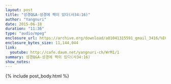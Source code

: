 ```yaml
---
layout: post
title: "성경Q&A-성경에 짝이 있다(사34:16)"
author: "Yangnuri"
date: 2015-06-18 
duration: "11:36"
type: "audio/mpeg"
enclosure_url: https://archive.org/download/a01041315591_gmail_3416/%EC%84%B1%EA%B2%BD%EC%97%90%20%EC%A7%9D%EC%9D%B4%20%EC%9E%88%EB%8B%A4(%EC%82%AC34;16).mp3
enclosure_bytes_size: 11,144,044 
link:
  youtube: http://cafe.daum.net/yangnuri-ch/WrM1/1
summary: 성경Q&A-성경에 짝이 있다(사34:16)
show_notes:
---
```


{% include post_body.html %}
